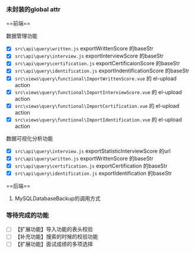 ### 未封装的global attr

==前端==

数据管理功能

- [x] `src\api\query\written.js` exportWrittenScore 的baseStr
- [x] `src\api\query\interview.js` exportInterviewScore 的baseStr
- [x] `src\api\query\certification.js` exportCertificaionScore 的baseStr
- [x] `src\api\query\identification.js` exportIndentificationScore 的baseStr
- [x] `src\views\query\functional\ImportWrittenScore.vue` 的 el-upload action
- [x] `src\views\query\functional\ImportInterviewScore.vue` 的 el-upload action
- [x] `src\views\query\functional\ImportCertification.vue` 的 el-upload action
- [x] `src\views\query\functional\ImportIdentification.vue` 的 el-upload action

数据可视化分析功能

- [x] `src\api\query\interview.js` exportStatisticInterviewScore 的url
- [x] `src\api\query\written.js` exportWrittenScore 的baseStr
- [x] `src\api\query\certification.js` exportCertification 的baseStr
- [x] `src\api\query\identification.js` exportIdentification 的baseStr

==后端==

1. MySQLDatabaseBackup的调用方式

### 等待完成的功能

- [ ] 【扩展功能】导入功能的表头校验
- [ ] 【补充功能】搜索的时候的校验功能
- [ ] 【扩展功能】面试成绩的多项选择
